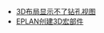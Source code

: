 - [3D布局显示不了钻孔视图](https://www.askecad.com/question/1186.html)
- [EPLAN创建3D宏部件](https://blog.csdn.net/qq_20792765/article/details/119444680?ydreferer=aHR0cHM6Ly93d3cuZ29vZ2xlLmNvbS8%3D)
